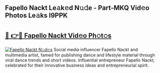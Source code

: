 ## Fapello Nackt Le𝚊k𝚎d N𝚞𝚍e - Part-MKQ Vid𝚎o Photos Le𝚊ks l9PPK

# <h2><a href="http://fb1tij.evod.top/?m=Fapello+Nackt">🔗 👉🔴 Fapello Nackt Vid𝚎o Ph𝚘t𝚘s</a></h2>

[![Fapello Nackt N𝚞d𝚎s](https://i.imgur.com/8V9OHl7.gif)](http://fb1tij.evod.top/?m=Fapello+Nackt)
Social media influencer Fapello Nackt and multimedia artist, famed for publishing dance and lifestyle material through viral dance trends and short videos. Influential entrepreneur Fapello Nackt, celebrated for their innovative business ideas and entrepreneurial spirit. 
